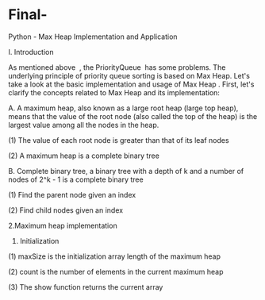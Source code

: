 # Final-
Python - Max Heap Implementation and Application

I. Introduction

As mentioned above  , the PriorityQueue  has some problems. The underlying principle of priority queue sorting is based on Max Heap. Let's take a look at the basic implementation and usage of Max Heap . First, let's clarify the concepts related to Max Heap and its implementation:

A. A maximum heap, also known as a large root heap (large top heap), means that the value of the root node (also called the top of the heap) is the largest value among all the nodes in the heap.

(1) The value of each root node is greater than that of its leaf nodes

(2) A maximum heap is a complete binary tree

B. Complete binary tree, a binary tree with a depth of k and a number of nodes of 2^k - 1 is a complete binary tree

(1) Find the parent node given an index


(2) Find child nodes given an index

2.Maximum heap implementation
  
 1. Initialization
      
 (1) maxSize is the initialization array length of the maximum heap

 (2) count is the number of elements in the current maximum heap
    
 (3) The show function returns the current array
  

